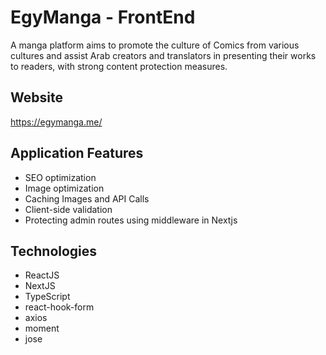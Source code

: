 # EgyManga - FrontEnd
A manga platform aims to promote the culture of Comics from various cultures and assist Arab creators and
translators in presenting their works to readers, with strong content protection measures.

## Website

https://egymanga.me/

## Application Features

  - SEO optimization
  - Image optimization
  - Caching Images and API Calls
  - Client-side validation
  - Protecting admin routes using middleware in Nextjs

## Technologies

  - ReactJS
  - NextJS
  - TypeScript
  - react-hook-form
  - axios
  - moment
  - jose
